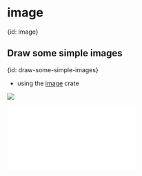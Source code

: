 # image
{id: image}

## Draw some simple images
{id: draw-some-simple-images}

* using the [image](https://crates.io/crates/image) crate

![](examples/image/create-image/Cargo.toml)

![](examples/image/create-image/src/main.rs)


